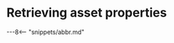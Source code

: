 <!-- SPDX-License-Identifier: CC-BY-4.0 -->
<!-- Copyright Contributors to the ODPi Egeria project. -->

# Retrieving asset properties




---8<-- "snippets/abbr.md"